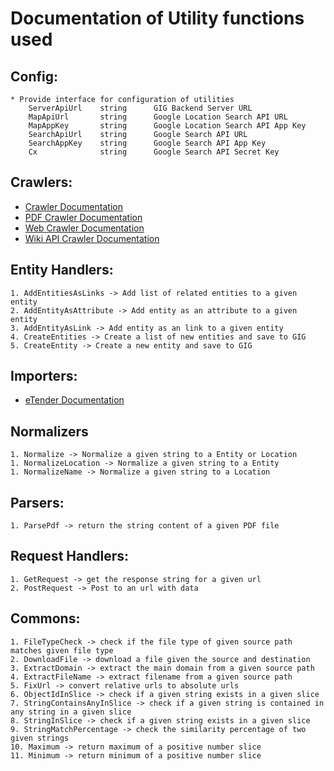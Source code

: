 # Documentation of Utility functions used
## Config:
    * Provide interface for configuration of utilities
        ServerApiUrl    string      GIG Backend Server URL      
        MapApiUrl       string      Google Location Search API URL
        MapAppKey       string      Google Location Search API App Key
        SearchApiUrl    string      Google Search API URL
        SearchAppKey    string      Google Search API App Key    
        Cx              string      Google Search API Secret Key
## Crawlers:
* [Crawler Documentation](crawlers/README.md)
* [PDF Crawler Documentation](crawlers/pdf_crawler/README.md)
* [Web Crawler Documentation](crawlers/web_crawler/README.md)
* [Wiki API Crawler Documentation](crawlers/wiki_api_crawler/README.md)
## Entity Handlers:
    1. AddEntitiesAsLinks -> Add list of related entities to a given entity
    2. AddEntityAsAttribute -> Add entity as an attribute to a given entity
    3. AddEntityAsLink -> Add entity as an link to a given entity
    4. CreateEntities -> Create a list of new entities and save to GIG
    5. CreateEntity -> Create a new entity and save to GIG
## Importers:
* [eTender Documentation](importers/etender/README.md)
## Normalizers
    1. Normalize -> Normalize a given string to a Entity or Location
    1. NormalizeLocation -> Normalize a given string to a Entity
    1. NormalizeName -> Normalize a given string to a Location
## Parsers:
    1. ParsePdf -> return the string content of a given PDF file
## Request Handlers:
    1. GetRequest -> get the response string for a given url
    2. PostRequest -> Post to an url with data
## Commons:
    1. FileTypeCheck -> check if the file type of given source path matches given file type
    2. DownloadFile -> download a file given the source and destination
    3. ExtractDomain -> extract the main domain from a given source path
    4. ExtractFileName -> extract filename from a given source path
    5. FixUrl -> convert relative urls to absolute urls
    6. ObjectIdInSlice -> check if a given string exists in a given slice
    7. StringContainsAnyInSlice -> check if a given string is contained in any string in a given slice
    8. StringInSlice -> check if a given string exists in a given slice
    9. StringMatchPercentage -> check the similarity percentage of two given strings
    10. Maximum -> return maximum of a positive number slice
    11. Minimum -> return minimum of a positive number slice